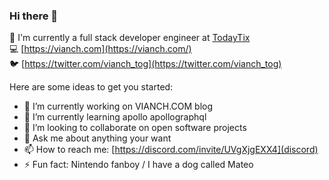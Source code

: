 ### Hi there 👋


🚀 I'm currently a full stack developer engineer at [TodayTix](https://www.todaytix.com/)<br/>
💻 [https://vianch.com](https://vianch.com/)<br/>
🐦 [https://twitter.com/vianch_tog](https://twitter.com/vianch_tog)


Here are some ideas to get you started:

- 🔭 I’m currently working on VIANCH.COM blog
- 🌱 I’m currently learning apollo apollographql
- 👯 I’m looking to collaborate on open software projects
- 💬 Ask me about anything your want
- 📫 How to reach me: [https://discord.com/invite/UVgXjgEXX4](discord)
- ⚡ Fun fact: Nintendo fanboy / I have a dog called Mateo
